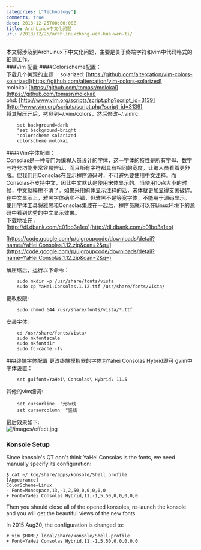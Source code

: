 ```yaml
---
categories: ["Technology"]
comments: true
date: 2013-12-25T00:00:00Z
title: ArchLinux中文化问题
url: /2013/12/25/archlinuxzhong-wen-hua-wen-ti/
---
```


本文将涉及到ArchLinux下中文化问题，主要是关于终端字符和vim中代码格式的细调工作。    
###Vim 配置
####Colorscheme配置：    
下载几个美观的主题：
solarized: [https://github.com/altercation/vim-colors-solarized](https://github.com/altercation/vim-colors-solarized)     
molokai: [https://github.com/tomasr/molokai](https://github.com/tomasr/molokai)   
phd: [http://www.vim.org/scripts/script.php?script_id=3139](http://www.vim.org/scripts/script.php?script_id=3139)    
将其解压开后，拷贝到~/.vim/colors，然后修改~/.vimrc:    

```
	set background=dark
	"set background=bright
	"colorscheme solarized
	colorscheme molokai

```
####Vim字体配置：    
Consolas是一种专门为编程人员设计的字体，这一字体的特性是所有字母、数字与符号均能非常容易辨认，而且所有字符都具有相同的宽度，让编人员看着更舒服。但我们用Consolas在显示程序源码时，不可避免要使用中文注释。而Consolas不支持中文，因此中文默认是使用宋体显示的。当使用10点大小的时候，中文就模糊不清了。如果采用斜体显示注释的话，宋体就更加显得支离破碎。    
在中文显示上，雅黑字体确实不错，但雅黑不是等宽字体，不能用于源码显示。    
使用字体工具将雅黑和Consolas集成在一起后，程序员就可以在Linux环境下的源码中看到优秀的中文显示效果。    
下载地址在 :     
[http://dl.dbank.com/c01bo3a1eo](http://dl.dbank.com/c01bo3a1eo) 

[https://code.google.com/p/uigroupcode/downloads/detail?name=YaHei.Consolas.1.12.zip&can=2&q=](https://code.google.com/p/uigroupcode/downloads/detail?name=YaHei.Consolas.1.12.zip&can=2&q=)    

解压缩后，运行以下命令：

```
	sudo mkdir -p /usr/share/fonts/vista
	sudo cp YaHei.Consolas.1.12.ttf /usr/share/fonts/vista/

```
更改权限:

```
	sudo chmod 644 /usr/share/fonts/vista/*.ttf

```
安装字体:

```
	cd /usr/share/fonts/vista/
	sudo mkfontscale
	sudo mkfontdir
	sudo fc-cache -fv

```

###终端字体配置
更改终端模拟器的字体为Yahei Consolas Hybrid即可
gvim中字体设置： 

```
	set guifont=YaHei\ Consolas\ Hybrid\ 11.5

```
其他的vim细调:

```
	set cursorline  "光标线
	set cursorcolumn  "竖线

```
最后效果如下:    
![/images/effect.jpg](/images/effect.jpg)

### Konsole Setup
Since konsole's QT don't think YaHei Consolas is the fonts, we need manually specify its configuration:     

```
$ cat ~/.kde/share/apps/konsole/Shell.profile
[Appearance]
ColorScheme=Linux
- Font=Monospace,13,-1,2,50,0,0,0,0,0
+ Font=YaHei Consolas Hybrid,11,-1,5,50,0,0,0,0,0
```
Then you should close all of the opened konsoles, re-launch the konsole and you will get the beautiful views of the new fonts.    

In 2015 Aug30, the configuration is changed to:    


```
# vim $HOME/.local/share/konsole/Shell.profile
+ Font=YaHei Consolas Hybrid,11,-1,5,50,0,0,0,0,0
```
